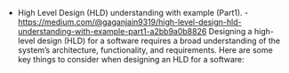 - High Level Design (HLD) understanding with example (Part1). - https://medium.com/@gaganjain9319/high-level-design-hld-understanding-with-example-part1-a2bb9a0b8826
 Designing a high-level design (HLD) for a software requires a broad understanding of the system’s architecture, functionality, and requirements. Here are some key things to consider when designing an HLD for a software: